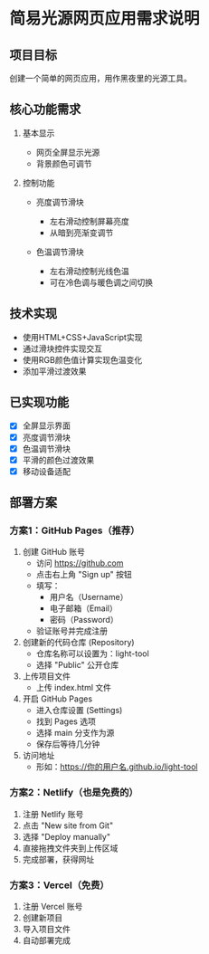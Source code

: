 # 简易光源网页应用需求说明

## 项目目标
创建一个简单的网页应用，用作黑夜里的光源工具。

## 核心功能需求
1. 基本显示
   - 网页全屏显示光源
   - 背景颜色可调节

2. 控制功能
   - 亮度调节滑块
     * 左右滑动控制屏幕亮度
     * 从暗到亮渐变调节
   
   - 色温调节滑块
     * 左右滑动控制光线色温
     * 可在冷色调与暖色调之间切换

## 技术实现
- 使用HTML+CSS+JavaScript实现
- 通过滑块控件实现交互
- 使用RGB颜色值计算实现色温变化
- 添加平滑过渡效果

## 已实现功能
- [x] 全屏显示界面
- [x] 亮度调节滑块
- [x] 色温调节滑块
- [x] 平滑的颜色过渡效果
- [x] 移动设备适配

## 部署方案
### 方案1：GitHub Pages（推荐）
1. 创建 GitHub 账号
   - 访问 https://github.com
   - 点击右上角 "Sign up" 按钮
   - 填写：
     - 用户名（Username）
     - 电子邮箱（Email）
     - 密码（Password）
   - 验证账号并完成注册
2. 创建新的代码仓库 (Repository)
   - 仓库名称可以设置为：light-tool
   - 选择 "Public" 公开仓库
3. 上传项目文件
   - 上传 index.html 文件
4. 开启 GitHub Pages
   - 进入仓库设置 (Settings)
   - 找到 Pages 选项
   - 选择 main 分支作为源
   - 保存后等待几分钟
5. 访问地址
   - 形如：https://你的用户名.github.io/light-tool

### 方案2：Netlify（也是免费的）
1. 注册 Netlify 账号
2. 点击 "New site from Git"
3. 选择 "Deploy manually"
4. 直接拖拽文件夹到上传区域
5. 完成部署，获得网址

### 方案3：Vercel（免费）
1. 注册 Vercel 账号
2. 创建新项目
3. 导入项目文件
4. 自动部署完成
